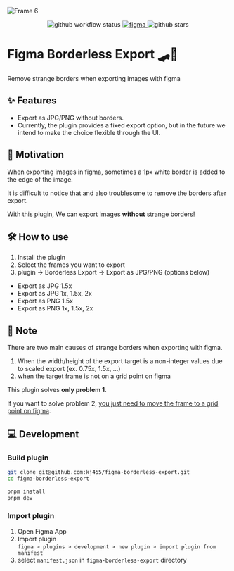 ![Frame 6](https://user-images.githubusercontent.com/38521709/203567054-333c67a3-c8e3-4526-8c3b-75305bffbb95.png)

<p align="center">
  <img src="https://img.shields.io/github/workflow/status/kj455/figma-borderless-export/Test" alt="github workflow status" >
  <a href="https://www.figma.com/community/plugin/1177240622175495525">
    <img src="https://img.shields.io/badge/figma-in%20review-orange" alt="figma" >
  </a> 
  <img src="https://img.shields.io/github/stars/kj455/figma-borderless-export?style=social" alt="github stars" >
</p>

# Figma Borderless Export 🛹🚫

Remove strange borders when exporting images with figma

## ✨ Features

- Export as JPG/PNG without borders.
- Currently, the plugin provides a fixed export option, but in the future we intend to make the choice flexible through the UI.

## 💭 Motivation
When exporting images in figma, sometimes a 1px white border is added to the edge of the image.

It is difficult to notice that and also troublesome to remove the borders after export.

With this plugin, We can export images **without** strange borders!

## 🛠️ How to use

1. Install the plugin
2. Select the frames you want to export
3. plugin -> Borderless Export -> Export as JPG/PNG (options below)
  - Export as JPG 1.5x
  - Export as JPG 1x, 1.5x, 2x
  - Export as PNG 1.5x
  - Export as PNG 1x, 1.5x, 2x


## 📝 Note

There are two main causes of strange borders when exporting with figma.

1. When the width/height of the export target is a non-integer values due to scaled export (ex. 0.75x, 1.5x, ...)
2. when the target frame is not on a grid point on figma

This plugin solves **only problem 1**.

If you want to solve problem 2, [you just need to move the frame to a grid point on figma](https://forum.figma.com/t/borders-around-image-exports/4016/3).

## 💻 Development

### Build plugin
```bash
git clone git@github.com:kj455/figma-borderless-export.git
cd figma-borderless-export

pnpm install
pnpm dev
```

### Import plugin

1. Open Figma App
2. Import plugin  
  `figma > plugins > development > new plugin > import plugin from manifest`
3. select `manifest.json` in `figma-borderless-export` directory
